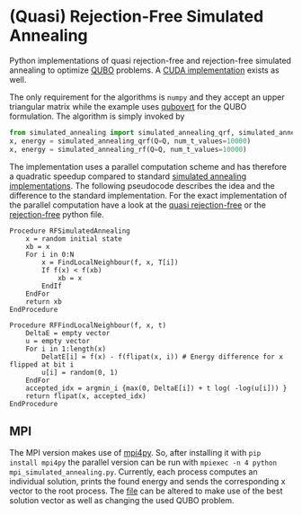 # (Quasi) Rejection-Free Simulated Annealing

Python implementations of quasi rejection-free and rejection-free simulated annealing to optimize [QUBO](https://en.wikipedia.org/wiki/Quadratic_unconstrained_binary_optimization) problems.
A [CUDA implementation](https://github.com/MichelKrispin/cuda-rf-simulated-annealing) exists as well.

The only requirement for the algorithms is `numpy` and they accept an upper triangular matrix while the example uses [qubovert](https://github.com/jtiosue/qubovert) for the QUBO formulation.
The algorithm is simply invoked by

```python
from simulated_annealing import simulated_annealing_qrf, simulated_annealing_rf
x, energy = simulated_annealing_qrf(Q=Q, num_t_values=10000)
x, energy = simulated_annealing_rf(Q=Q, num_t_values=10000)
```

The implementation uses a parallel computation scheme and has therefore a quadratic speedup compared to standard [simulated annealing implementations](https://en.wikipedia.org/wiki/Simulated_annealing#Pseudocode).
The following pseudocode describes the idea and the difference to the standard implementation.
For the exact implementation of the parallel computation have a look at the [quasi rejection-free](./simulated_annealing/simulated_annealing_qrf.py) or the [rejection-free](./simulated_annealing/simulated_annealing_rf.py) python file.

```
Procedure RFSimulatedAnnealing
    x = random initial state
    xb = x
    For i in 0:N
        x = FindLocalNeighbour(f, x, T[i])
        If f(x) < f(xb)
            xb = x
        EndIf
    EndFor
    return xb
EndProcedure

Procedure RFFindLocalNeighbour(f, x, t)
    DeltaE = empty vector
    u = empty vector
    For i in 1:length(x)
        DelatE[i] = f(x) - f(flipat(x, i)) # Energy difference for x flipped at bit i
        u[i] = random(0, 1)
    EndFor
    accepted_idx = argmin_i {max(0, DeltaE[i]) + t log( -log(u[i])) }
    return flipat(x, accepted_idx)
EndProcedure
```

## MPI

The MPI version makes use of [mpi4py](https://mpi4py.readthedocs.io/en/stable/index.html).
So, after installing it with `pip install mpi4py` the parallel version can be run with `mpiexec -n 4 python mpi_simulated_annealing.py`.
Currently, each process computes an individual solution, prints the found energy and sends the corresponding x vector to the root process.
The [file](./mpi_simulated_annealing.py) can be altered to make use of the best solution vector as well as changing the used QUBO problem.
